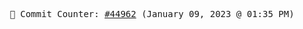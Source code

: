 <p align="center">
    <samp>
        📮 Commit Counter: <a href="https://github.com/Javascript-void0/Javascript-void0/commits/main">#44962</a> (January 09, 2023 @ 01:35 PM)
    </samp>
</p>